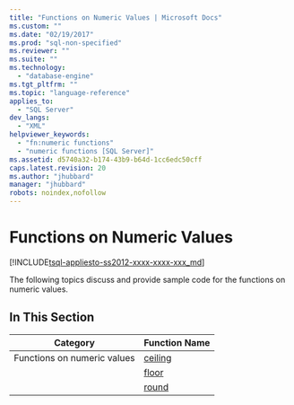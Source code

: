 ```yaml
---
title: "Functions on Numeric Values | Microsoft Docs"
ms.custom: ""
ms.date: "02/19/2017"
ms.prod: "sql-non-specified"
ms.reviewer: ""
ms.suite: ""
ms.technology: 
  - "database-engine"
ms.tgt_pltfrm: ""
ms.topic: "language-reference"
applies_to: 
  - "SQL Server"
dev_langs: 
  - "XML"
helpviewer_keywords: 
  - "fn:numeric functions"
  - "numeric functions [SQL Server]"
ms.assetid: d5740a32-b174-43b9-b64d-1cc6edc50cff
caps.latest.revision: 20
ms.author: "jhubbard"
manager: "jhubbard"
robots: noindex,nofollow
---
```

# Functions on Numeric Values
[!INCLUDE[tsql-appliesto-ss2012-xxxx-xxxx-xxx_md](../a9retired/includes/tsql-appliesto-ss2012-xxxx-xxxx-xxx-md.md)]

  The following topics discuss and provide sample code for the functions on numeric values.  
  
## In This Section  
  
|Category|Function Name|  
|--------------|-------------------|  
|Functions on numeric values|[ceiling](../xquery/numeric-values-functions-ceiling.md)|  
||[floor](../xquery/numeric-values-functions-floor.md)|  
||[round](../xquery/numeric-values-functions-round.md)|  
  
  